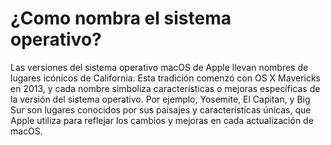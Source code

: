 # ¿Como nombra el sistema operativo?

Las versiones del sistema operativo macOS de Apple llevan nombres de lugares icónicos de California. Esta tradición comenzó con OS X Mavericks en 2013, y cada nombre simboliza características o mejoras específicas de la versión del sistema operativo. Por ejemplo, Yosemite, El Capitan, y Big Sur son lugares conocidos por sus paisajes y características únicas, que Apple utiliza para reflejar los cambios y mejoras en cada actualización de macOS.